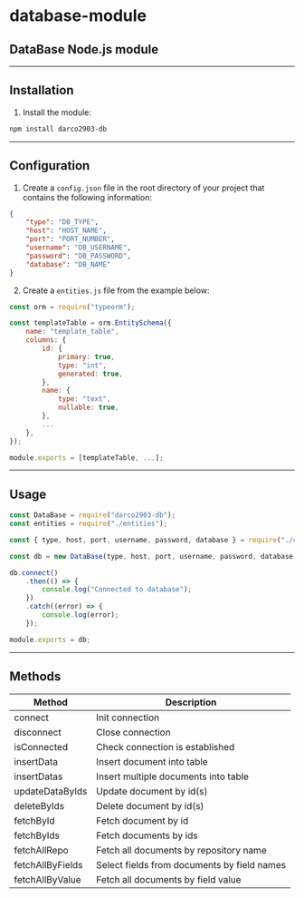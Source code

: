 # database-module

## DataBase Node.js module

---

## Installation

1. Install the module:

```bash
npm install darco2903-db
```

---

## Configuration

1. Create a `config.json` file in the root directory of your project that contains the following information:

```json
{
    "type": "DB_TYPE",
    "host": "HOST_NAME",
    "port": "PORT_NUMBER",
    "username": "DB_USERNAME",
    "password": "DB_PASSWORD",
    "database": "DB_NAME"
}
```

2. Create a `entities.js` file from the example below:

```js
const orm = require("typeorm");

const templateTable = orm.EntitySchema({
    name: "template_table",
    columns: {
        id: {
            primary: true,
            type: "int",
            generated: true,
        },
        name: {
            type: "text",
            nullable: true,
        },
        ...
    },
});

module.exports = [templateTable, ...];
```

---

## Usage

```js
const DataBase = require("darco2903-db");
const entities = require("./entities");

const { type, host, port, username, password, database } = require("./config.json");

const db = new DataBase(type, host, port, username, password, database, entities);

db.connect()
    .then(() => {
        console.log("Connected to database");
    })
    .catch((error) => {
        console.log(error);
    });

module.exports = db;
```

---

## Methods

| Method           | Description                                 |
| ---------------- | ------------------------------------------- |
| connect          | Init connection                             |
| disconnect       | Close connection                            |
| isConnected      | Check connection is established             |
| insertData       | Insert document into table                  |
| insertDatas      | Insert multiple documents into table        |
| updateDataByIds  | Update document by id(s)                    |
| deleteByIds      | Delete document by id(s)                    |
| fetchById        | Fetch document by id                        |
| fetchByIds       | Fetch documents by ids                      |
| fetchAllRepo     | Fetch all documents by repository name      |
| fetchAllByFields | Select fields from documents by field names |
| fetchAllByValue  | Fetch all documents by field value          |
